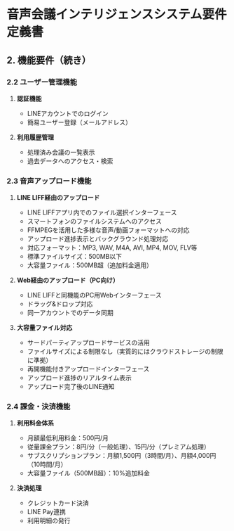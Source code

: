 # 音声会議インテリジェンスシステム要件定義書

## 2. 機能要件（続き）
### 2.2 ユーザー管理機能
1. **認証機能**
   * LINEアカウントでのログイン
   * 簡易ユーザー登録（メールアドレス）

2. **利用履歴管理**
   * 処理済み会議の一覧表示
   * 過去データへのアクセス・検索

### 2.3 音声アップロード機能
1. **LINE LIFF経由のアップロード**
   * LINE LIFFアプリ内でのファイル選択インターフェース
   * スマートフォンのファイルシステムへのアクセス
   * FFMPEGを活用した多様な音声/動画フォーマットへの対応
   * アップロード進捗表示とバックグラウンド処理対応
   * 対応フォーマット：MP3, WAV, M4A, AVI, MP4, MOV, FLV等
   * 標準ファイルサイズ：500MB以下
   * 大容量ファイル：500MB超（追加料金適用）

2. **Web経由のアップロード（PC向け）**
   * LINE LIFFと同機能のPC用Webインターフェース
   * ドラッグ&ドロップ対応
   * 同一アカウントでのデータ同期

3. **大容量ファイル対応**
   * サードパーティアップロードサービスの活用
   * ファイルサイズによる制限なし（実質的にはクラウドストレージの制限に準拠）
   * 再開機能付きアップロードインターフェース
   * アップロード進捗のリアルタイム表示
   * アップロード完了後のLINE通知

### 2.4 課金・決済機能
1. **利用料金体系**
   * 月額最低利用料金：500円/月
   * 従量課金プラン：8円/分（一般処理）、15円/分（プレミアム処理）
   * サブスクリプションプラン：月額1,500円（3時間/月）、月額4,000円（10時間/月）
   * 大容量ファイル（500MB超）：10%追加料金

2. **決済処理**
   * クレジットカード決済
   * LINE Pay連携
   * 利用明細の発行